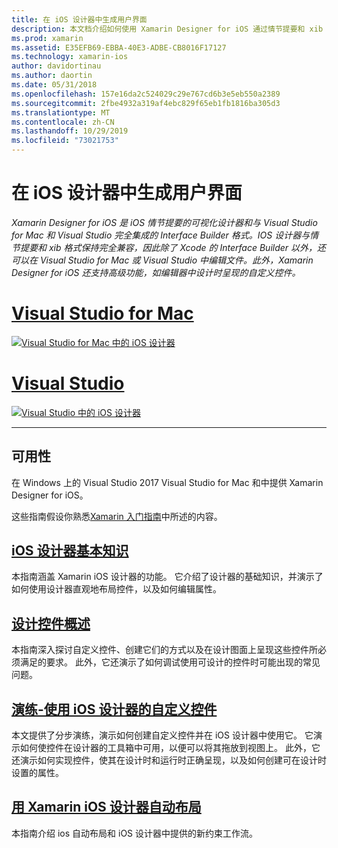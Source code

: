 ```yaml
---
title: 在 iOS 设计器中生成用户界面
description: 本文档介绍如何使用 Xamarin Designer for iOS 通过情节提要和 xib 文件生成应用的用户界面。 它链接到介绍该工具的可用性、其基本功能和可设计控件的文档，并提供其用法的演练。
ms.prod: xamarin
ms.assetid: E35EFB69-EBBA-40E3-ADBE-CB8016F17127
ms.technology: xamarin-ios
author: davidortinau
ms.author: daortin
ms.date: 05/31/2018
ms.openlocfilehash: 157e16da2c524029c29e767cd6b3e5eb550a2389
ms.sourcegitcommit: 2fbe4932a319af4ebc829f65eb1fb1816ba305d3
ms.translationtype: MT
ms.contentlocale: zh-CN
ms.lasthandoff: 10/29/2019
ms.locfileid: "73021753"
---
```

# <a name="building-user-interfaces-with-the-ios-designer"></a>在 iOS 设计器中生成用户界面

_Xamarin Designer for iOS 是 iOS 情节提要的可视化设计器和与 Visual Studio for Mac 和 Visual Studio 完全集成的 Interface Builder 格式。IOS 设计器与情节提要和 xib 格式保持完全兼容，因此除了 Xcode 的 Interface Builder 以外，还可以在 Visual Studio for Mac 或 Visual Studio 中编辑文件。此外，Xamarin Designer for iOS 还支持高级功能，如编辑器中设计时呈现的自定义控件。_

# <a name="visual-studio-for-mactabmacos"></a>[Visual Studio for Mac](#tab/macos)

[![Visual Studio for Mac 中的 iOS 设计器](images/designer-vsmac-sml.png "IOS 设计器")](images/designer-vsmac.png#lightbox)

# <a name="visual-studiotabwindows"></a>[Visual Studio](#tab/windows)

[![Visual Studio 中的 iOS 设计器](images/designer-vs.png "IOS 设计器")](images/designer-vs.png#lightbox)

-----

## <a name="availability"></a>可用性

在 Windows 上的 Visual Studio 2017 Visual Studio for Mac 和中提供 Xamarin Designer for iOS。

这些指南假设你熟悉[Xamarin 入门指南](~/ios/get-started/index.md)中所述的内容。

## <a name="ios-designer-basicsintroductionmd"></a>[iOS 设计器基本知识](introduction.md)

本指南涵盖 Xamarin iOS 设计器的功能。 它介绍了设计器的基础知识，并演示了如何使用设计器直观地布局控件，以及如何编辑属性。

## <a name="designable-controls-overviewios-designable-controls-overviewmd"></a>[设计控件概述](ios-designable-controls-overview.md)

本指南深入探讨自定义控件、创建它们的方式以及在设计图面上呈现这些控件所必须满足的要求。 此外，它还演示了如何调试使用可设计的控件时可能出现的常见问题。

## <a name="walkthrough---using-custom-controls-with-ios-designerios-designable-controls-walkthroughmd"></a>[演练-使用 iOS 设计器的自定义控件](ios-designable-controls-walkthrough.md)

本文提供了分步演练，演示如何创建自定义控件并在 iOS 设计器中使用它。 它演示如何使控件在设计器的工具箱中可用，以便可以将其拖放到视图上。 此外，它还演示如何实现控件，使其在设计时和运行时正确呈现，以及如何创建可在设计时设置的属性。

## <a name="auto-layout-with-the-xamarin-ios-designerdesigner-auto-layoutmd"></a>[用 Xamarin iOS 设计器自动布局](designer-auto-layout.md)

本指南介绍 ios 自动布局和 iOS 设计器中提供的新约束工作流。
